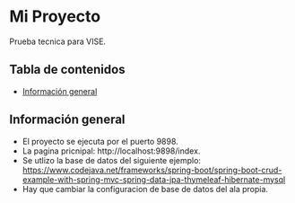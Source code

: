 # Mi Proyecto

Prueba tecnica para VISE.

## Tabla de contenidos

- [Información general](#información-general)

## Información general

- El proyecto se ejecuta por el puerto 9898.
- La pagina pricnipal: http://localhost:9898/index.
- Se utlizo la base de datos del siguiente ejemplo: https://www.codejava.net/frameworks/spring-boot/spring-boot-crud-example-with-spring-mvc-spring-data-jpa-thymeleaf-hibernate-mysql
- Hay que cambiar la configuracion de base de datos del ala propia.

